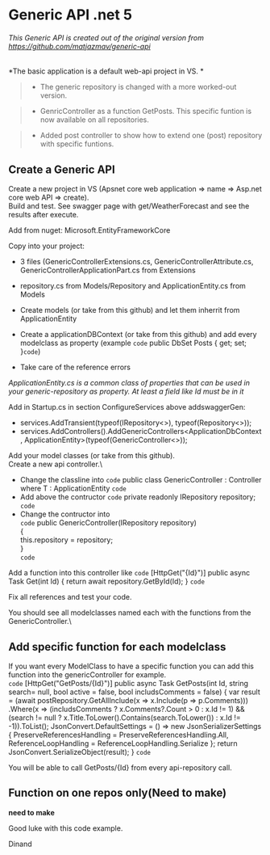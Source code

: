 # Generic API .net 5

###### This Generic API is created out of the original version from https://github.com/matjazmav/generic-api

*The basic application is a default web-api project in VS. *

>- The generic repository is changed with a more worked-out version. 

>- GenricController as a function GetPosts. 
This specific funtion is now available on all repositories.

>- Added post controller to show how to extend one (post) repository with specific funtions. 

## Create a Generic API
Create a new project in VS (Apsnet core web application => name => Asp.net core web API => create).\
Build and test. See swagger page with get/WeatherForecast and see the results after execute.

Add from nuget: Microsoft.EntityFrameworkCore

Copy into your project:
- 3 files (GenericControllerExtensions.cs, GenericControllerAttribute.cs, GenericControllerApplicationPart.cs from Extensions
- repository.cs from Models/Repository and ApplicationEntity.cs from Models

- Create models (or take from this github) and let them inherrit from ApplicationEntity
- Create a applicationDBContext (or take from this github) and add every modelclass as property (example `code` public DbSet<Post> Posts { get; set; }`code`)
- Take care of the reference errors

*ApplicationEntity.cs is a common class of properties that can be used in your generic-repository as property. At least a field like Id must be in it*

Add in Startup.cs in section ConfigureServices above addswaggerGen:
-  services.AddTransient(typeof(IRepository<>), typeof(Repository<>));
-  services.AddControllers().AddGenericControllers<ApplicationDbContext, ApplicationEntity>(typeof(GenericController<>));

Add your model classes (or take from this github).\
Create a new api controller.\
- Change the classline into `code` public class GenericController<T> : Controller where T : ApplicationEntity `code`
- Add above the contructor `code` private readonly IRepository<T> repository; `code`
- Change the contructor into \
`code` public GenericController(IRepository<T> repository)\
        {\
            this.repository = repository;\
        }\
`code`

Add a function into this controller like
`code`
[HttpGet("{Id}")]
        public async Task<T> Get(int Id) 
        {
            return await repository.GetById(Id);
        }
`code`

Fix all references and test your code. 

You should see all modelclasses named each with the functions from the GenericController.\

## Add specific function for each modelclass
If you want every ModelClass to have a specific function you can add this function into the genericController for example.\
`code`
[HttpGet("GetPosts/{Id}")]
        public async Task<string> GetPosts(int Id, string search= null, bool active = false, bool includsComments = false)
        {
           var result = (await postRepository.GetAllInclude(x => x.Include(p => p.Comments)))
                    .Where(x => (includsComments ? x.Comments?.Count > 0 : x.Id != 1) && (search != null ? x.Title.ToLower().Contains(search.ToLower()) : x.Id != -1)).ToList();
            JsonConvert.DefaultSettings = () => new JsonSerializerSettings
            {
                PreserveReferencesHandling = PreserveReferencesHandling.All,
                ReferenceLoopHandling = ReferenceLoopHandling.Serialize
            };
            return JsonConvert.SerializeObject(result);
        }
`code`

You will be able to call GetPosts/{Id} from every api-repository call. 

## Function on one repos only(Need to make) 
**need to make**

Good luke with this code example.

Dinand

